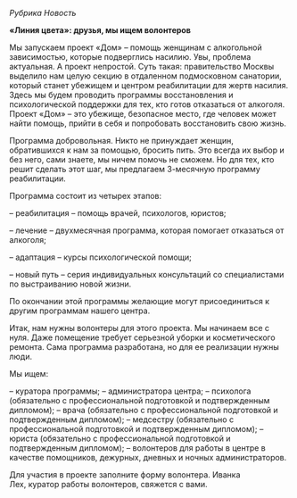 *Рубрика Новость*

**«Линия цвета»: друзья, мы ищем волонтеров**

Мы запускаем проект «Дом» – помощь женщинам с алкогольной зависимостью, которые подверглись насилию. Увы, проблема актуальная. А проект непростой. Суть такая: правительство Москвы выделило нам целую секцию в отдаленном подмосковном санатории, который станет убежищем и центром реабилитации для жертв насилия. Здесь мы будем проводить программы восстановления и психологической поддержки для тех, кто готов отказаться от алкоголя. Проект «Дом» – это убежище, безопасное место, где человек может найти помощь, прийти в себя и попробовать восстановить свою жизнь.

Программа добровольная. Никто не принуждает женщин, обратившихся к нам за помощью, бросить пить. Это всегда их выбор и без него, сами знаете, мы ничем помочь не сможем. Но для тех, кто решит сделать этот шаг, мы предлагаем 3-месячную программу реабилитации. 

Программа состоит из четырех этапов:

– реабилитация – помощь врачей, психологов, юристов;

– лечение – двухмесячная программа, которая помогает отказаться от алкоголя;

– адаптация – курсы психологической помощи;

– новый путь – серия индивидуальных консультаций со специалистами по выстраиванию новой жизни.

По окончании этой программы желающие могут присоединиться к другим программам нашего центра.

Итак, нам нужны волонтеры для этого проекта.
Мы начинаем все с нуля. Даже помещение требует серьезной уборки и косметического ремонта. Сама программа разработана, но для ее реализации нужны люди.

Мы ищем:

– куратора программы;
– администратора центра;
– психолога (обязательно с профессиональной подготовкой и подтвержденным дипломом);
– врача (обязательно с профессиональной подготовкой и подтвержденным дипломом);
– медсестру (обязательно с профессиональной подготовкой и подтвержденным дипломом);
– юриста (обязательно с профессиональной подготовкой и подтвержденным дипломом);
– волонтеров для работы в центре в качестве помощников, дежурных, дневных и ночных администраторов.

Для участия в проекте заполните форму волонтера. Иванка Лех, куратор работы волонтеров, свяжется с вами.
